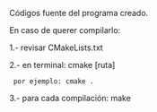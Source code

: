 Códigos fuente del programa creado. 

En caso de querer compilarlo:

  1.- revisar CMakeLists.txt
  
  2.- en terminal: cmake [ruta] 
  
     por ejemplo: cmake .
     
  3.- para cada compilación: make

